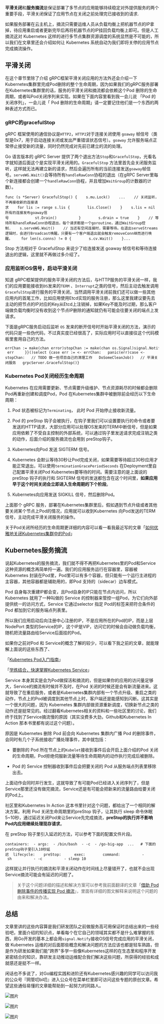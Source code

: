**平滑关闭**和**服务摘流**是保证部署了多节点的应用能够持续稳定对外提供服务的两个重要手段，平滑关闭保证了应用节点在关闭之前处理完已接收到的请求.

如果服务部署在云主机上，摘流只需要运维人员从负载均衡上把机器节点的IP拿掉，待应用重启或者更新完毕后再将机器节点的IP挂回负载均衡上即可。但是人工摘流这对 Kubernetes 这样的进行多节点集群资源调度的系统显然是不可能的，所以我们在文章里还会介绍如何让 Kubernetes 系统自动为我们即将关停的应用节点完成摘流操作。

## 平滑关闭

在这个章节里除了介绍 gRPC框架平滑关闭应用的方法外还会介绍一下Kubernetes集群里完成Pod删除的整个生命周期，因为如果我们的gRPC服务部署在Kubernetes集群里的话，服务的平滑关闭和摘流都会依赖这个Pod 删除的生命周期，或者叫Pod关闭序列来实现。如果在下面内容里看到我一会儿说 「Pod 的关闭序列」，一会儿说「 Pod 删除的生命周期」请一定要记住他们是一个东西的两种表述方式而已。

### gRPC的gracefulStop

gRPC 框架使用的通信协议是`HTTP2`，`HTTP2`对于连接关闭使用 `goaway` 帧信号（类型是0x7，用于启动连接关闭或发出严重错误状态信号）。`goaway` 允许服务端点正常停止接受新的流量，同时仍然完成对先前已建立的流的处理。

Go 语言版本的 gRPC Server 提供了两个退出方法`Stop`和`GracefulStop`，光看名字就知道后面这个是实现平滑关闭用的。`GracefulStop` 方法里首先会关闭服务监听，这样就无法再建立新的请求，然后会遍历所有的当前连接发送`goaway`帧信号。`serveWG.Wait()`会等待所有`handleRawConn`协程的退出（在gRPC Server里每个新连接都会创建一个`handleRawConn`协程，并且增加`WaitGroup`的计数器的计数）。

```auto
func (s *Server) GracefulStop() {    s.mu.Lock()    ...    // 关闭监听，不再接收新的连接请求    for lis := range s.lis {        lis.Close()    }    s.lis = nil    if !s.drain {        for st := range s.conns {            // 给所有的连接发布goaway信号            st.Drain()          }        s.drain = true    }    // 等待所有handleRawConn协程退出，每个请求都是一个goroutine，通过WaitGroup控制.    s.serveWG.Wait()    // 当还有空闲连接时，需要等待。在退出serveStreams逻辑时，会进行Broadcast唤醒。只要有一个客户端退出就会触发removeConn继而进行唤醒。    for len(s.conns) != 0 {        s.cv.Wait()    }...
```

Stop 方法相对于 GracefulStop 来说少了给连接发送 goaway 帧信号和等待连接退出的逻辑，这里就不再做过多介绍了。

### 应用监听OS信号，启动平滑关闭

知道 gRPC框架提供的服务平滑关闭的方法后，与HTTP服务的平滑关闭一样，我们的应用要能接收到`OS`发来的`TERM` 、`Interrupt`之类的信号，然后主动去触发调用`GracefulStop`进行服务的平滑关闭，当然调用平滑关闭前我们还可以做一些其他应用内的首尾工作，比如应用使用Etcd实现的服务注册，那么这里我建议要先去主动的把节点的IP对应的Key从Etcd上注销掉，如果Key不能及时过期，那么客户端做负载均衡时没有收到这个节点IP删除的通知就仍有可能会往要关闭的端点上发请求。

下面是gRPC服务启动后监听 `OS` 发来的断开信号时开始平滑关闭的方法，演示的代码只是一些伪代码，不过真实度已经很高了，实际应用时可以直接往这个代码模板里套用自己的方法。

```auto
errChan := make(chan error)stopChan := make(chan os.Signal)signal.Notify(stopChan, syscall.SIGTERM, syscall.SIGINT, syscall.SIGKILL)go func() {     if err := grpcServer.Serve(lis); err != nil {        errChan <- err     }}()select {case err := <- errChan:   panic(err)case <-stopChan:   // TODO 做一些项目自己的清理工作   DoSomeCleanJob()   // 平滑关闭服务   grpcServer.GracefulStop()}
```

### Kubernetes Pod关闭经历生命周期

Kubernetes 在应用需要更新、节点需要升级维护、节点资源耗尽的时候都会删除Pod再重新创建和调度Pod，Pod 在Kubernetes集群中被删除前会经历以下生命周期：

1.  Pod 状态被标记为`Terminating`， 此时 Pod 开始停止接收新流量。
    
2.  Pod 的 preStop 钩子会被执行，在钩子里我们可以设置要执行的命令或者要发送的HTTP请求，大部分应用可以处理OS发来的TERM中断信号，但是如果应用依赖了不受自主控制的外部系统，可以通过钩子里发送请求完成注销之类的动作，后面介绍的服务摘流也会用到 preStop钩子。
    
3.  Kubernetes向Pod 发送 SIGTERM 信号。
    
4.  Kubernetes 会默认等待30秒让Pod完成关闭，如果需要等待超过30秒应用才能正常退出，可以使用`terminationGracePeriodSeconds` 在Deployment里自己配置平滑关闭Pod Kubernetes要等待的时间。需要注意的是上面说的 preStop 钩子的执行和 SIGTERM 信号的发送都包含在这个时间里，**如果应用早于这个时间关闭会立即进入生命周期的下个阶段**。
    
5.  Kubernetes向应用发送 SIGKILL 信号，然后删除Pod。
    

上面那个 gRPC 服务，部署在Kubernetes集群里后，假如遇到节点升级或者其他要关闭某个节点上Pod的情况，应用就可以收到Kubernetes 向Pod发送的TERM信号，主动完成平滑关闭服务的操作。

关于Pod关闭所经历的生命周期更详细的内容可以看一看我最近写的文章「[如何优雅地关闭Kubernetes集群中的Pod](https://mp.weixin.qq.com/s?__biz=MzUzNTY5MzU2MA==&mid=2247487192&idx=1&sn=52fc08998b5f4c4cd33be5052d6bbe28&chksm=fa80df4fcdf756594bb4a07e5680e32eb1cce9eb1ce5b2eee11d50b8098840b27fa07a5b07b3&token=2033333242&lang=zh_CN&scene=21#wechat_redirect)」

## Kubernetes服务摘流

说起Kubernetes的服务摘流，我们就不得不再把Kubernetes里的Pod和Service这种资源的概念再简单捋一遍。我们的应用服务运行在容器里，容器被 Kubernetes 封装在Pod里，Pod里可以有多个容器，但只能有一个运行主进程的主容器，其他容器都是辅助用的，即Pod 支持的（sidecar）边车模式。

Pod 自身每次重建IP都会变，且Pod自身的IP只能在节点内访问，所以 Kubernetes 就用了一种叫做的 Service 的控制器来管控一组Pod，为它们向外部提供统一的访问方式，Service 它通过selector 指定 Pod的标签来把符合条件的Pod 都加到它的服务端点列表里。

所以我们应用启动后向注册中心注册的IP，不是应用所在的Pod的IP，而是上层 NodePort 类型的Service的IP，这个IP是VIP，访问它的时候会自动做负载均衡，随机把流量路由给Service后面挂的Pod。

如果你之前对Pod 和 Service的概念了解的较少，可以看下我之前的文章，就能理解上面说的这些东西了、

「[Kubernetes Pod入门指南](https://mp.weixin.qq.com/s?__biz=MzUzNTY5MzU2MA==&mid=2247485464&idx=1&sn=00ca443bbcd4b2996efdede396b6c667&chksm=fa80d98fcdf7509944d63f618264e36cd8082a77e23aa36428a3d57a2f4189bcce4e52986967&token=2033333242&lang=zh_CN&scene=21#wechat_redirect)」

「[学练结合，快速掌握Kubernetes Service](https://mp.weixin.qq.com/s?__biz=MzUzNTY5MzU2MA==&mid=2247486082&idx=1&sn=42a9bc8fcfc9da09445e9e2f4cf2fb96&chksm=fa80db15cdf752039494992f71a3bc488cf386841bd1aaaa44115f5e7f155ba55ce468ec89ee&token=2033333242&lang=zh_CN&scene=21#wechat_redirect)」

Service 本身其实是会为Pod做探活和摘流的，但是如果你的应用的访问量足够大，Service的摘流有时候并不及时，在Pod 关闭的时候还是会有新流量进来。这就导致了在重启服务，或者是Kubernetes集群内部有一个节点升级、重启之类的动作，节点上的Pod被调度到其他节点上时，客户端还是能感知到闪断。这其实是一个很大的问题，因为 Kubernetes 集群内部做资源重新调度，切换新节点之类的动作还是挺常见的。经过翻看Kubernetes相关的资料和一些社区里的讨论，我们终于找到了Service摘流慢的原因（其实没费多大劲，Github和Kubernetes In Action 那本书里都有说过这个问题）。

原因是 Kubernetes 删除 Pod 前会向 Kubernetes 集群内广播 Pod 的删除事件，会同时有几个子系统接收广播处理事件，其中就包括：

-   要删除的 Pod 所在节点上的`Kubelet`接收到事件后会开启上面介绍的Pod 关闭的生命周期，Pod拒绝伺服新流量等待生命周期内的动作执行完成后被删除。
    
-   Pod 的 Service 控制器收到事件后会把要关闭的 Pod 从服务端点列表里移除出去。
    

上面动作会同时并行发生，这就导致了有可能Pod已经进入关闭序列了，但是Service那里还没有做完摘流，Service还是有可能会把新来的流量路由给要关闭的Pod上。

社区里和Kubernetes In Action 这本书里针对这个问题，都给出了一个相同的解决方案。利用 Pod 关闭生命周期里的preStop 钩子，让其执行 sleep 命令休眠5~10秒，通过延迟关闭Pod来让Service先完成摘流，**preStop的执行并不影响Pod内应用继续处理现存请求**。

在 preStop 钩子里引入延迟的方法，可以参考下面的配置文件片段。

```auto
containers:  - args:  - /bin/bash  - -c  - /go-big-app  ...   # 下面的preStop钩子里引入10秒延迟  lifecycle:    preStop:      exec:        command:          - sh          - -c          - sleep 10
```

这样就让并行执行的摘流和平滑关闭动作在时间线上尽量错开了，也就不会出现Service摘流可能会有延迟的问题了。

> 关于这个问题详细的描述和解决方案可以参考我前面翻译的文章「[借助 Pod 删除事件的传播实现 Pod 摘流](https://mp.weixin.qq.com/s?__biz=MzUzNTY5MzU2MA==&mid=2247487210&idx=1&sn=d73ca74b2e1bc1f969ac094ea44a5b28&chksm=fa80df7dcdf7566bce2f91da94cf33222e8b1bdea147f69403c4139d520641f3c09acc62c927&token=2033333242&lang=zh_CN&scene=21#wechat_redirect)」，里面有详细的图文解释来说明这个问题的由来和解决办法。

## 总结

文章里讲的这些内容算是我们研发团队之前做服务高可用保证时总结出来的一些经验吧，里面介绍的知识点，单看每个在它自己的领域其实都不是什么难掌握的东西，用Go开发的基本上都会用`signal.Notify`接收OS信号完成应用的平滑关闭，做 Kubernetes 运维的对后面那些概念和解决问题的方法应该也都是轻车熟路，但是作为研发如果我们能"跨界"多学一些像Kubernetes这样的在生态里和程序开发紧密结合的知识，靠研发主动推动运维配合我们解决这些问题，所获得的经验和成就感还是挺不一样。

闲话也不多说了，对Go编程实践和进阶还有Kubernetes感兴趣的同学可以访问我的公众号『网管叨bi叨』进入公众号在菜单栏里即可访问这些专题的原创文章。希望这些通俗易懂的文章能帮助到一起努力的同路人。

![图片](https://mmbiz.qpic.cn/mmbiz_png/z4pQ0O5h0f5kp9DHNfubLeaQibLKkk7NSicvfeCUh0lRpmHKZZpDpNzucmaztVze6c2p8c6iavI3qYzUUDqibQrCJQ/640?wx_fmt=png)

![图片](https://mmbiz.qpic.cn/mmbiz_png/z4pQ0O5h0f5kp9DHNfubLeaQibLKkk7NSczKOGQdwrEmtjdJlmaVroqHOhsBmFUcsHf6EG3eQZFxULW7ZVnIsyg/640?wx_fmt=png)

![图片](https://mmbiz.qpic.cn/mmbiz_png/z4pQ0O5h0f5kp9DHNfubLeaQibLKkk7NSPY25MYpFXLGJGOmGOMBLpH8ZQ111HsdicrSO0tttn6ibBM4Nr1wibOT2g/640?wx_fmt=png)